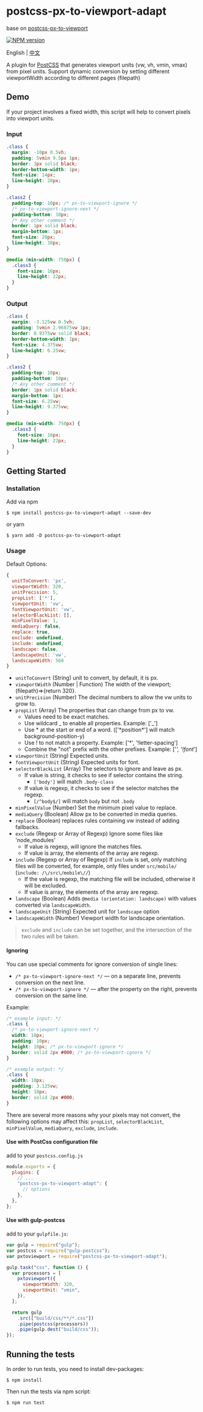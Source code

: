 # postcss-px-to-viewport-adapt

base on [postcss-px-to-viewport](https://github.com/evrone/postcss-px-to-viewport)

[![NPM version](https://badge.fury.io/js/postcss-px-to-viewport-adapt.svg)](http://badge.fury.io/js/postcss-px-to-viewport-adapt)

English | [中文](README_CN.md)

A plugin for [PostCSS](https://github.com/postcss/postcss) that generates viewport units (vw, vh, vmin, vmax) from pixel units.
Support dynamic conversion by setting different viewportWidth according to different pages (filepath)

## Demo

If your project involves a fixed width, this script will help to convert pixels into viewport units.

### Input

```css
.class {
  margin: -10px 0.5vh;
  padding: 5vmin 9.5px 1px;
  border: 3px solid black;
  border-bottom-width: 1px;
  font-size: 14px;
  line-height: 20px;
}

.class2 {
  padding-top: 10px; /* px-to-viewport-ignore */
  /* px-to-viewport-ignore-next */
  padding-bottom: 10px;
  /* Any other comment */
  border: 1px solid black;
  margin-bottom: 1px;
  font-size: 20px;
  line-height: 30px;
}

@media (min-width: 750px) {
  .class3 {
    font-size: 16px;
    line-height: 22px;
  }
}
```

### Output

```css
.class {
  margin: -3.125vw 0.5vh;
  padding: 5vmin 2.96875vw 1px;
  border: 0.9375vw solid black;
  border-bottom-width: 1px;
  font-size: 4.375vw;
  line-height: 6.25vw;
}

.class2 {
  padding-top: 10px;
  padding-bottom: 10px;
  /* Any other comment */
  border: 1px solid black;
  margin-bottom: 1px;
  font-size: 6.25vw;
  line-height: 9.375vw;
}

@media (min-width: 750px) {
  .class3 {
    font-size: 16px;
    line-height: 22px;
  }
}
```

## Getting Started

### Installation

Add via npm

```
$ npm install postcss-px-to-viewport-adapt --save-dev
```

or yarn

```
$ yarn add -D postcss-px-to-viewport-adapt
```

### Usage

Default Options:

```js
{
  unitToConvert: 'px',
  viewportWidth: 320,
  unitPrecision: 5,
  propList: ['*'],
  viewportUnit: 'vw',
  fontViewportUnit: 'vw',
  selectorBlackList: [],
  minPixelValue: 1,
  mediaQuery: false,
  replace: true,
  exclude: undefined,
  include: undefined,
  landscape: false,
  landscapeUnit: 'vw',
  landscapeWidth: 568
}
```

- `unitToConvert` (String) unit to convert, by default, it is px.
- `viewportWidth` (Number | Function) The width of the viewport;(filepath)=>{return 320}.
- `unitPrecision` (Number) The decimal numbers to allow the vw units to grow to.
- `propList` (Array) The properties that can change from px to vw.
  - Values need to be exact matches.
  - Use wildcard _ to enable all properties. Example: ['_']
  - Use * at the start or end of a word. (['*position\*'] will match background-position-y)
  - Use ! to not match a property. Example: ['*', '!letter-spacing']
  - Combine the "not" prefix with the other prefixes. Example: ['*', '!font*']
- `viewportUnit` (String) Expected units.
- `fontViewportUnit` (String) Expected units for font.
- `selectorBlackList` (Array) The selectors to ignore and leave as px.
  - If value is string, it checks to see if selector contains the string.
    - `['body']` will match `.body-class`
  - If value is regexp, it checks to see if the selector matches the regexp.
    - `[/^body$/]` will match `body` but not `.body`
- `minPixelValue` (Number) Set the minimum pixel value to replace.
- `mediaQuery` (Boolean) Allow px to be converted in media queries.
- `replace` (Boolean) replaces rules containing vw instead of adding fallbacks.
- `exclude` (Regexp or Array of Regexp) Ignore some files like 'node_modules'
  - If value is regexp, will ignore the matches files.
  - If value is array, the elements of the array are regexp.
- `include` (Regexp or Array of Regexp) If `include` is set, only matching files will be converted,
  for example, only files under `src/mobile/` (`include: /\/src\/mobile\//`)
  - If the value is regexp, the matching file will be included, otherwise it will be excluded.
  - If value is array, the elements of the array are regexp.
- `landscape` (Boolean) Adds `@media (orientation: landscape)` with values converted via `landscapeWidth`.
- `landscapeUnit` (String) Expected unit for `landscape` option
- `landscapeWidth` (Number) Viewport width for landscape orientation.

> `exclude` and `include` can be set together, and the intersection of the two rules will be taken.

#### Ignoring

You can use special comments for ignore conversion of single lines:

- `/* px-to-viewport-ignore-next */` — on a separate line, prevents conversion on the next line.
- `/* px-to-viewport-ignore */` — after the property on the right, prevents conversion on the same line.

Example:

```css
/* example input: */
.class {
  /* px-to-viewport-ignore-next */
  width: 10px;
  padding: 10px;
  height: 10px; /* px-to-viewport-ignore */
  border: solid 2px #000; /* px-to-viewport-ignore */
}

/* example output: */
.class {
  width: 10px;
  padding: 3.125vw;
  height: 10px;
  border: solid 2px #000;
}
```

There are several more reasons why your pixels may not convert, the following options may affect this:
`propList`, `selectorBlackList`, `minPixelValue`, `mediaQuery`, `exclude`, `include`.

#### Use with PostCss configuration file

add to your `postcss.config.js`

```js
module.exports = {
  plugins: {
    // ...
    "postcss-px-to-viewport-adapt": {
      // options
    },
  },
};
```

#### Use with gulp-postcss

add to your `gulpfile.js`:

```js
var gulp = require("gulp");
var postcss = require("gulp-postcss");
var pxtoviewport = require("postcss-px-to-viewport-adapt");

gulp.task("css", function () {
  var processors = [
    pxtoviewport({
      viewportWidth: 320,
      viewportUnit: "vmin",
    }),
  ];

  return gulp
    .src(["build/css/**/*.css"])
    .pipe(postcss(processors))
    .pipe(gulp.dest("build/css"));
});
```

## Running the tests

In order to run tests, you need to install dev-packages:

```
$ npm install
```

Then run the tests via npm script:

```
$ npm run test
```
